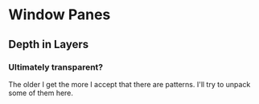 # Window Panes

## Depth in Layers

### Ultimately transparent?

The older I get the more I accept that there are patterns. I'll try to unpack some of them here. 